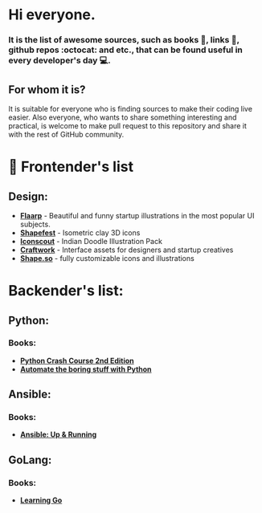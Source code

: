 # Hi everyone. 
### It is the list of awesome sources, such as books :green_book:, links :link:, github repos :octocat: and etc., that can be found useful in every developer's day :computer:.

## For whom it is?
It is suitable for everyone who is finding sources to make their coding live easier. Also everyone, who wants to share something interesting and practical, is welcome to make pull request to this repository and share it with the rest of GitHub community.

# :notebook: Frontender's list
## Design:
* **[Flaarp](https://www.ls.graphics/illustrations/flaarp)** - Beautiful and funny startup illustrations in the most popular UI subjects.
* **[Shapefest](https://www.shapefest.com/expansions/isometric-clay-icons)** - Isometric clay 3D icons
* **[Iconscout](https://iconscout.com/illustration-pack/indian-doodle)** - Indian Doodle Illustration Pack
* **[Craftwork](https://craftwork.design/)** - Interface assets for designers and startup creatives
* **[Shape.so](https://shape.so/)** - fully customizable icons and illustrations


# Backender's list:
## Python:
### Books:
* **[Python Crash Course 2nd Edition](https://github.com/UlugbekMuslitdinov/awesome-sources/blob/main/backend/python/Python_Crash_Course_2nd_Edition.pdf)**
* **[Automate the boring stuff with Python](https://github.com/UlugbekMuslitdinov/awesome-sources/blob/main/backend/python/Automate%20the%20Boring%20Stuff%20with%20Python.pdf)**


## Ansible:
### Books:
* **[Ansible: Up & Running]()**

## GoLang:
### Books:
* **[Learning Go]()**